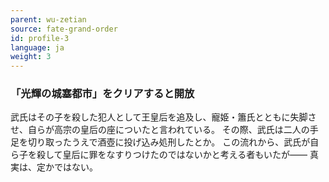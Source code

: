 ```yaml
---
parent: wu-zetian
source: fate-grand-order
id: profile-3
language: ja
weight: 3
---
```


### 「光輝の城塞都市」をクリアすると開放

武氏はその子を殺した犯人として王皇后を追及し、寵姫・簫氏とともに失脚させ、自らが高宗の皇后の座についたと言われている。
その際、武氏は二人の手足を切り取ったうえで酒壺に投げ込み処刑したとか。
この流れから、武氏が自ら子を殺して皇后に罪をなすりつけたのではないかと考える者もいたが――
真実は、定かではない。
